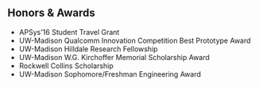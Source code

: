 <section class="thirteen columns" markdown="1">

# Honors & Awards

* APSys'16 Student Travel Grant
* UW-Madison Qualcomm Innovation Competition Best Prototype Award
* UW-Madison Hilldale Research Fellowship
* UW-Madison W.G. Kirchoffer Memorial Scholarship Award
* Rockwell Collins Scholarship
* UW-Madison Sophomore/Freshman Engineering Award


</section>